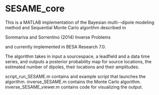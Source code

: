 # SESAME_core


This is a MATLAB implementation of the Bayesian multi--dipole modeling method and Sequential Monte Carlo algorithm described in 

Sommariva and Sorrentino (2014) Inverse Problems

and currently implemented in BESA Research 7.0.

The algorithm takes in input a sourcespace, a leadfield and a data time series, and outputs a posterior probability map for source locations, the estimated number of dipoles, their locations and their amplitudes.

script_run_SESAME.m contains and example script that launches the algorithm.
inverse_SESAME.m contains the Monte Carlo algorithm.
inverse_SESAME_viewer.m contains code for visualizing the output.
